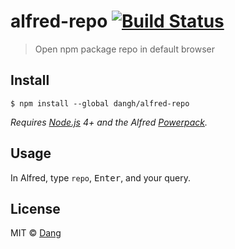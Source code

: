 # alfred-repo [![Build Status](https://travis-ci.org/dangh/alfred-repo.svg?branch=master)](https://travis-ci.org/dangh/alfred-repo)

> Open npm package repo in default browser


## Install

```
$ npm install --global dangh/alfred-repo
```

*Requires [Node.js](https://nodejs.org) 4+ and the Alfred [Powerpack](https://www.alfredapp.com/powerpack/).*


## Usage

In Alfred, type `repo`, <kbd>Enter</kbd>, and your query.


## License

MIT © [Dang](https://github.com/dangh)
